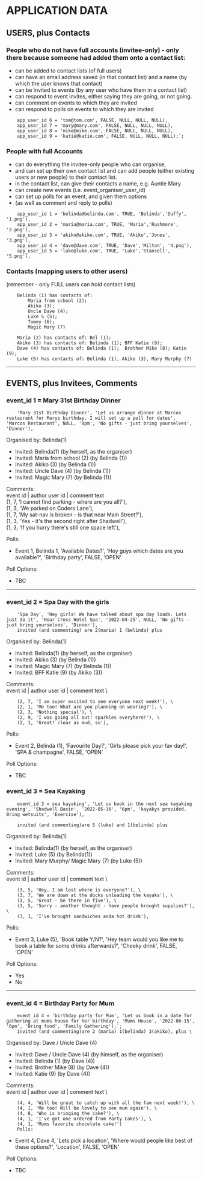 # APPLICATION DATA

## USERS, plus Contacts

### People who do not have full accounts (invitee-only) - only there because someone had added them onto a contact list:

-   can be added to contact lists (of full users)
-   can have an email address saved (in that contact list) and a name (by which the user knows that contact)
-   can be invited to events (by any user who have them in a contact list)
-   can respond to event invites, either saying they are going, or not going.
-   can comment on events to which they are invited
-   can respond to polls on events to which they are invited

```
    app_user_id 6 = 'tom@tom.com', FALSE, NULL, NULL, NULL),
    app_user_id 7 = 'mary@mary.com', FALSE, NULL, NULL, NULL),
    app_user_id 8 = 'mike@mike.com', FALSE, NULL, NULL, NULL),
    app_user_id 9 = 'katie@katie.com', FALSE, NULL, NULL, NULL);`;
```

### People with full Accounts

-   can do everything the invitee-only people who can organise,
-   and can set up their own contact list and can add people (either existing users or new people) to their contact list.
-   in the contact list, can give their contacts a name, e.g. Auntie Mary
-   can create new events (i.e. event_organiser_user_id)
-   can set up polls for an event, and given them options
-   (as well as comment and reply to polls)

```
    app_user_id 1 = 'belinda@belinda.com', TRUE, 'Belinda','Duffy', '1.png'),
    app_user_id 2 = 'maria@maria.com', TRUE, 'Maria','Rushmore', '2.png'),
    app_user_id 3 = 'akiko@akiko.com', TRUE, 'Akiko','Jones', '3.png'),
    app_user_id 4 = 'dave@dave.com', TRUE, 'Dave','Milton', '4.png'),
    app_user_id 5 = 'luke@luke.com', TRUE, 'Luke','Stansell', '5.png'),
```

### Contacts (mapping users to other users)

(remember - only FULL users can hold contact lists)

```
    Belinda (1) has contacts of:
        Maria from school (2);
        Akiko (3);
        Uncle Dave (4);
        Luke S (5);
        Tommy (6);
        Magic Mary (7)

    Maria (2) has contacts of: Bel (1);
    Akiko (3) has contacts of: Belinda (1); BFF Katie (9);
    Dave (4) has contacts of: Belinda (1);  Brother Mike (8); Katie (9);
    Luke (5) has contacts of: Belinda (1), Akiko (3), Mary Murphy (7)
```

---

## EVENTS, plus Invitees, Comments

### event_id 1 = Mary 31st Birthday Dinner

```
    'Mary 31st Birthday Dinner', 'Let us arrange dinner at Marcos restaurant for Marys birthday. I will set up a poll for dates', 'Marcos Restaurant', NULL, '8pm', 'No gifts - just bring yourselves', 'Dinner'),
```

Organised by: Belinda(1)

-   Invited: Belinda(1) (by herself, as the organiser)
-   Invited: Maria from school (2) (by Belinda (1))
-   Invited: Akiko (3) (by Belinda (1))
-   Invited: Uncle Dave (4) (by Belinda (1))
-   Invited: Magic Mary (7) (by Belinda (1))

Comments: \
 event id | author user id | comment text \
 (1, 7, 'I cannot find parking - where are you all?'), \
 (1, 3, 'We parked on Coders Lane'), \
 (1, 7, 'My sat-nav is broken - is that near Main Street?'), \
 (1, 3, 'Yes - it's the second right after Shadwell'), \
 (1, 3, 'If you hurry there's still one space left'),

Polls:

-   Event 1, Belinda 1, 'Available Dates?', 'Hey guys which dates are you available?', 'Birthday party', FALSE, 'OPEN'

Poll Options:

-   TBC

---

### event_id 2 = Spa Day with the girls

```
    'Spa Day', 'Hey girls! We have talked about spa day loads. Lets just do it', 'Hoar Cross Hotel Spa', '2022-04-25', NULL, 'No gifts - just bring yourselves', 'Dinner'),
    invited (and commenting) are 2(maria) 1 (belinda) plus
```

Organised by: Belinda(1)

-   Invited: Belinda(1) (by herself, as the organiser)
-   Invited: Akiko (3) (by Belinda (1))
-   Invited: Magic Mary (7) (by Belinda (1))
-   Invited: BFF Katie (9) (by Akiko (3))

Comments: \
 event id | author user id | comment text \

        (2, 7, 'I am super excited to see everyone next week!'), \
        (2, 1, 'Me too! What are you planning on wearing?'), \
        (2, 3, 'Nothing special'), \
        (2, 9, 'I was going all out! sparkles everyhere!'), \
        (2, 1, 'Great! clear as mud, so'),

Polls:

-   Event 2, Belinda (1), 'Favourite Day?', 'Girls please pick your fav day!', 'SPA & champagne', FALSE, 'OPEN'

Poll Options:

-   TBC

### event_id 3 = Sea Kayaking

```
    event_id 3 = sea kayaking', 'Let us book in the next sea kayaking evening', 'Shadwell Basin', '2022-05-16', '6pm', 'kayakys provided. Bring wetsuits', 'Exercise'),

    invited (and commenting)are 5 (luke) and 1(belinda) plus
```

Organised by: Belinda(1)

-   Invited: Belinda(1) (by herself, as the organiser)
-   Invited: Luke (5) (by Belinda(1))
-   Invited: Mary Murphy/ Magic Mary (7) (by Luke (5))

Comments: \
 event id | author user id | comment text \

        (3, 5, 'Hey, I am lost where is everyone?'), \
        (3, 7, 'We are down at the docks unloading the kayaks'), \
        (3, 5, 'Great - be there in five'), \
        (3, 5, 'Sorry - another thought - have people brought supplies?'), \
        (3, 1, 'I've brought sandwiches anda hot drink'),

Polls:

-   Event 3, Luke (5), 'Book table Y/N?', 'Hey team would you like me to book a table for some drinks afterwards?', 'Cheeky drink', FALSE, 'OPEN'

Poll Options:

-   Yes
-   No

---

### event_id 4 = Birthday Party for Mum

```
    event_id 4 = 'birthday party for Mum', 'Let us book in a date for gathering at mums house for her birthday', 'Mums House', '2022-06-15', '6pm', 'Bring food', 'Family Gathering');`;
    invited (and commenting)are 2 (maria) 1(belinda) 3(akiko), plus \

```

Organised by: Dave / Uncle Dave (4)

-   Invited: Dave / Uncle Dave (4) (by himself, as the organiser)
-   Invited: Belinda (1) (by Dave (4))
-   Invited: Brother Mike (8) (by Dave (4))
-   Invited: Katie (9) (by Dave (4))

Comments: \
 event id | author user id | comment text \

        (4, 4, 'Will be great to catch up with all the fam next week!'), \
        (4, 1, 'Me too! Will be lovely to see mum again'), \
        (4, 8, 'Who is bringing the cake?'), \
        (4, 1, 'I've got one ordered from Party Cakes'), \
        (4, 1, 'Mums favorite chocolate cake!')
        Polls:

-   Event 4, Dave 4, 'Lets pick a location', 'Where would people like best of these options?', 'Location', FALSE, 'OPEN'

Poll Options:

-   TBC
